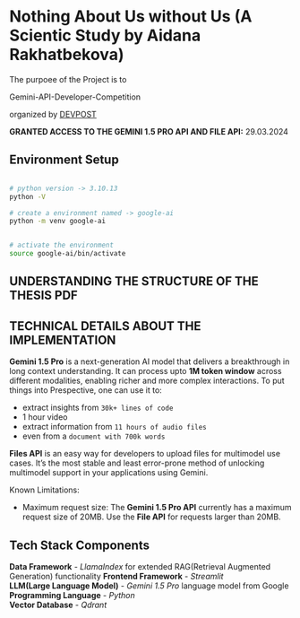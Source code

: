 # Nothing About Us without Us (A Scientic Study by Aidana Rakhatbekova)

The purpoee of the Project is to

Gemini-API-Developer-Competition

organized by [DEVPOST](https://googleai.devpost.com/)

**GRANTED ACCESS TO THE GEMINI 1.5 PRO API AND FILE API:** 29.03.2024

## Environment Setup

```bash

# python version -> 3.10.13
python -V 

# create a environment named -> google-ai
python -m venv google-ai

```

```bash

# activate the environment
source google-ai/bin/activate

```

## UNDERSTANDING THE STRUCTURE OF THE THESIS PDF

## TECHNICAL DETAILS ABOUT THE IMPLEMENTATION

**Gemini 1.5 Pro** is a next-generation AI model that delivers a breakthrough in long context understanding. It can process upto **1M token window** across different modalities, enabling richer and more complex interactions. To put things into Prespective, one can use it to:

- extract insights from `30k+ lines of code`
- 1 hour video
- extract information from `11 hours of audio files`
- even from a `document with 700k words`

**Files API** is an easy way for developers to upload files for multimodel use cases. It’s the most stable and least error-prone method of unlocking multimodel support in your applications using Gemini.

Known Limitations:

- Maximum request size: The **Gemini 1.5 Pro API** currently has a maximum request size of 20MB. Use the **File API** for requests larger than 20MB.

## Tech Stack Components

**Data Framework** - *LlamaIndex*  for extended RAG(Retrieval Augmented Generation) functionality
**Frontend Framework** - *Streamlit*  
**LLM(Large Language Model)** - *Gemini 1.5 Pro* language model from Google
**Programming Language** - *Python*  
**Vector Database** - *Qdrant*
